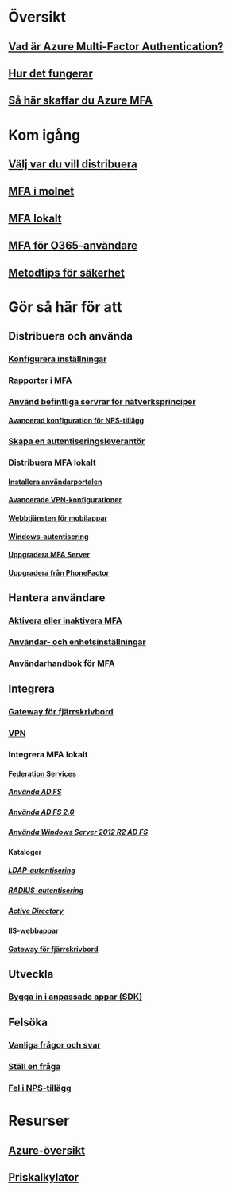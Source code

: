 # Översikt
## [Vad är Azure Multi-Factor Authentication?](multi-factor-authentication.md)
## [Hur det fungerar](multi-factor-authentication-how-it-works.md)
## [Så här skaffar du Azure MFA](multi-factor-authentication-versions-plans.md)

# Kom igång
## [Välj var du vill distribuera](multi-factor-authentication-get-started.md)
## [MFA i molnet](multi-factor-authentication-get-started-cloud.md)
## [MFA lokalt](multi-factor-authentication-get-started-server.md)
## [MFA för O365-användare](https://support.office.com/article/Plan-for-multi-factor-authentication-for-Office-365-Deployments-043807b2-21db-4d5c-b430-c8a6dee0e6ba)
## [Metodtips för säkerhet](multi-factor-authentication-security-best-practices.md)

# Gör så här för att
## Distribuera och använda
### [Konfigurera inställningar](multi-factor-authentication-whats-next.md)
### [Rapporter i MFA](multi-factor-authentication-manage-reports.md)
### [Använd befintliga servrar för nätverksprinciper](multi-factor-authentication-nps-extension.md)
#### [Avancerad konfiguration för NPS-tillägg](nps-extension-advanced-configuration.md)
### [Skapa en autentiseringsleverantör](multi-factor-authentication-get-started-auth-provider.md)
### Distribuera MFA lokalt
#### [Installera användarportalen](multi-factor-authentication-get-started-portal.md)
#### [Avancerade VPN-konfigurationer](multi-factor-authentication-advanced-vpn-configurations.md)
#### [Webbtjänsten för mobilappar](multi-factor-authentication-get-started-server-webservice.md)
#### [Windows-autentisering](multi-factor-authentication-get-started-server-windows.md)
#### [Uppgradera MFA Server](multi-factor-authentication-server-upgrade.md)
#### [Uppgradera från PhoneFactor](multi-factor-authentication-get-started-server-upgrade.md)

## Hantera användare
### [Aktivera eller inaktivera MFA](multi-factor-authentication-get-started-user-states.md)
### [Användar- och enhetsinställningar](multi-factor-authentication-manage-users-and-devices.md)
### [Användarhandbok för MFA](./end-user/multi-factor-authentication-end-user.md)

## Integrera
### [Gateway för fjärrskrivbord](nps-extension-remote-desktop-gateway.md)
### [VPN](nps-extension-vpn.md)
### Integrera MFA lokalt
#### [Federation Services](multi-factor-authentication-get-started-adfs.md)
##### [Använda AD FS](multi-factor-authentication-get-started-adfs-cloud.md)
##### [Använda AD FS 2.0](multi-factor-authentication-get-started-adfs-adfs2.md)
##### [Använda Windows Server 2012 R2 AD FS](multi-factor-authentication-get-started-adfs-w2k12.md)
#### Kataloger
##### [LDAP-autentisering](multi-factor-authentication-get-started-server-ldap.md)
##### [RADIUS-autentisering](multi-factor-authentication-get-started-server-radius.md)
##### [Active Directory](multi-factor-authentication-get-started-server-dirint.md)
#### [IIS-webbappar](multi-factor-authentication-get-started-server-iis.md)
#### [Gateway för fjärrskrivbord](multi-factor-authentication-get-started-server-rdg.md)

## Utveckla
### [Bygga in i anpassade appar (SDK)](multi-factor-authentication-sdk.md)

## Felsöka
### [Vanliga frågor och svar](multi-factor-authentication-faq.md)
### [Ställ en fråga](https://social.msdn.microsoft.com/Forums/newthread?category=windowsazureplatform&forum=windowsazureactiveauthentication&prof=required)
### [Fel i NPS-tillägg](multi-factor-authentication-nps-errors.md)

# Resurser
## [Azure-översikt](https://azure.microsoft.com/roadmap/?category=security-identity)
## [Priskalkylator](https://azure.microsoft.com/pricing/calculator/)
